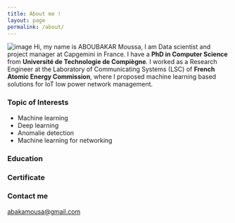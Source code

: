 ```yaml
---
title: About me !
layout: page
permalink: /about/
---
```




 
![image](https://user-images.githubusercontent.com/18530355/215329815-11332954-996d-4370-a67d-2c9239e4c2b2.png)
Hi, my name is ABOUBAKAR Moussa, I am Data scientist and project manager at Capgemini in France. I have a **PhD in Computer Science** from **Université de Technologie de Compiègne**. I worked as a Research Engineer at the Laboratory of Communicating Systems (LSC) of **French Atomic Energy Commission**, where I proposed machine learning based solutions for IoT low power network management. 

### Topic of Interests
* Machine learning
* Deep learning
* Anomalie detection
* Machine learning for networking

### Education

### Certificate 



### Contact me

[abakamousa@gmail.com](mailto:abakamousa@gmail.com)
